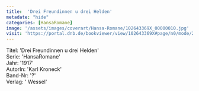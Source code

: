 ```yaml
---
title:  'Drei Freundinnen u drei Helden'
metadate: "hide"
categories: [HansaRomane]
image: '/assets/images/coverart/Hansa-Romane/102643369X_00000010.jpg'
visit: 'https://portal.dnb.de/bookviewer/view/102643369X#page/n0/mode/2up'
---
```

Titel: 'Drei Freundinnen u drei Helden' <br>
Serie: 'HansaRomane' <br>
Jahr: '1917' <br>
AutorIn: 'Karl Kroneck' <br>
Band-Nr: '?' <br>
Verlag: ' Wessel'
